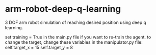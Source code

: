 # arm-robot-deep-q-learning
3 DOF arm robot simulation of reaching desired position using deep q learning.

set training = True in the main.py file if you want to re-train the agent.
to change the target, change these variables in the manipulator.py file:
  self.target_x = 15
  self.target_y = 8
